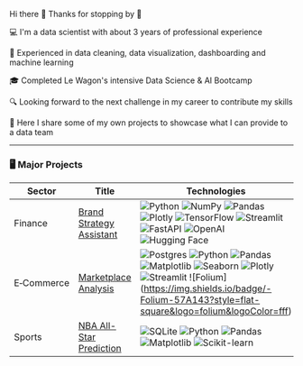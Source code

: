 Hi there 👋 Thanks for stopping by 🙌

💻 I'm a data scientist with about 3 years of professional experience 

💪 Experienced in data cleaning, data visualization, dashboarding and machine learning

🎓 Completed Le Wagon's intensive Data Science & AI Bootcamp

🔍 Looking forward to the next challenge in my career to contribute my skills

📄 Here I share some of my own projects to showcase what I can provide to a data team

---

### 🖥️ Major Projects
<!-- table -->
<!-- https://github.com/simple-icons/simple-icons/blob/develop/slugs.md -->
| Sector       | Title                                | Technologies                                                                       |
|--------------|--------------------------------------|------------------------------------------------------------------------------------|
| Finance      | [Brand Strategy Assistant](https://github.com/ibraeksi/Finance/tree/main/brand_strategy_assistant) | ![Python](https://img.shields.io/badge/Python-3776AB?logo=python&logoColor=fff) ![NumPy](https://img.shields.io/badge/NumPy-4DABCF?logo=numpy&logoColor=fff) ![Pandas](https://img.shields.io/badge/Pandas-150458?logo=pandas&logoColor=fff) ![Plotly](https://img.shields.io/badge/-Plotly-black?style=flat-square&logo=plotly) ![TensorFlow](https://img.shields.io/badge/TensorFlow-ff8f00?logo=tensorflow&logoColor=white) ![Streamlit](https://img.shields.io/badge/-Streamlit-E50914?style=flat-square&logo=streamlit&logoColor=fff) ![FastAPI](https://img.shields.io/badge/FastAPI-009485.svg?logo=fastapi&logoColor=white) ![OpenAI](https://img.shields.io/badge/OpenAI-74aa9c?logo=openai&logoColor=white) ![Hugging Face](https://img.shields.io/badge/Hugging%20Face-FFD21E?logo=huggingface&logoColor=000) |
| E&#x2011;Commerce    | [Marketplace Analysis](https://github.com/ibraeksi/E-Commerce/tree/main/marketplace_analysis) | ![Postgres](https://img.shields.io/badge/Postgres-%23316192.svg?logo=postgresql&logoColor=white) ![Python](https://img.shields.io/badge/Python-3776AB?logo=python&logoColor=fff) ![Pandas](https://img.shields.io/badge/Pandas-150458?logo=pandas&logoColor=fff) ![Matplotlib](https://custom-icon-badges.demolab.com/badge/Matplotlib-71D291?logo=matplotlib&logoColor=fff) ![Seaborn](https://custom-icon-badges.demolab.com/badge/Seaborn-29B5E8?logo=seaborn&logoColor=fff) ![Plotly](https://img.shields.io/badge/-Plotly-black?style=flat-square&logo=plotly) ![Streamlit](https://img.shields.io/badge/-Streamlit-E50914?style=flat-square&logo=streamlit&logoColor=fff) ![Folium] (https://img.shields.io/badge/-Folium-57A143?style=flat-square&logo=folium&logoColor=fff)
| Sports       | [NBA All-Star Prediction](https://github.com/ibraeksi/Sports/tree/main/allstar-prediction) | ![SQLite](https://img.shields.io/badge/SQLite-%2307405e.svg?logo=sqlite&logoColor=white) ![Python](https://img.shields.io/badge/Python-3776AB?logo=python&logoColor=fff) ![Pandas](https://img.shields.io/badge/Pandas-150458?logo=pandas&logoColor=fff) ![Matplotlib](https://custom-icon-badges.demolab.com/badge/Matplotlib-71D291?logo=matplotlib&logoColor=fff) ![Scikit-learn](https://img.shields.io/badge/-scikit--learn-%23F7931E?logo=scikit-learn&logoColor=white) |

